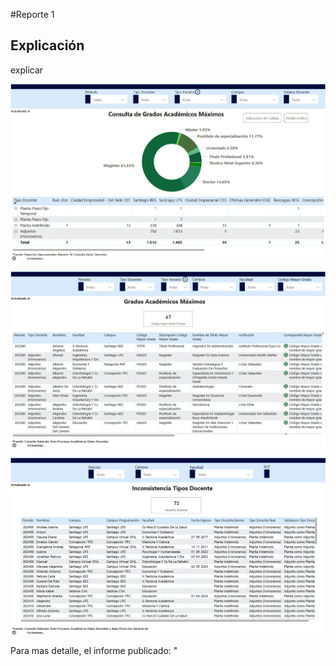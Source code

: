 #Reporte 1

## Explicación

explicar

![alt text](image.png)



![alt text](image-1.png)



![alt text](image-2.png)

Para mas detalle, el informe publicado: "